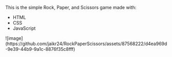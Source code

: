 This is the simple Rock, Paper, and Scissors game made with:
<ul>
  <li>HTML</li>
  <li>CSS</li>
  <li>JavaScript</li>
</ul>
![image](https://github.com/jaikr24/RockPaperScissors/assets/87568222/d4ea969d-9e39-44b9-9a1c-8876f35c8fff)
